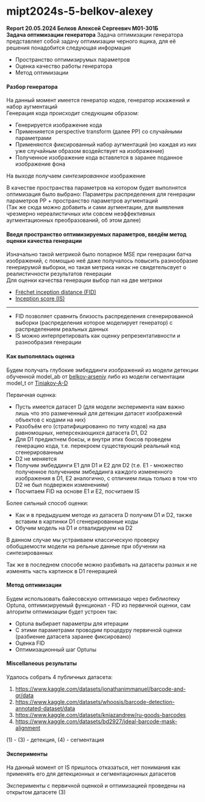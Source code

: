 # mipt2024s-5-belkov-alexey
**Report 20.05.2024 Белков Алексей Сергеевич М01-301Б**       
**Задача оптимизации генератора**
Задача оптимизации генератора представляет собой задачу оптимизации черного ящика, для её решения понадобится следующая информация       
- Пространство оптимизирумых параметров
- Оценка качество работы генератора
- Метод оптимизации       
#### Разбор генератора
На данный момент имеется генератор кодов, генератор искажений и набор аугментаций        
Генерация кода происходит следующим образом:
- Генерируется изображение кода
- Применияется perspective transform (далее PP) со случайными параметрами
- Применяются фиксированный набор аугментаций (но каждая из них уже случайным образом воздействует на изображение) 
- Полученное изображение кода вставлется в заранее поданное изображение фона     

На выходе получаем *синтезированное* изображение 

В качестве пространства параметров на котором будет выполнятся оптимизация было выбрано:
Параметры распределения для генерации параметров PP + пространство параметров аугментаций        
(Так же сюда можно добавить и сами аугментации, для выявления чрезмерно нереалистичных или совсем неэффективных аугментационных преобразований, об этом далее)

#### Введя пространство оптимизируемых параметров, введём метод оценки качества генерации      

Изначально такой метрикой было попарное MSE при генерации батча изображений, с помощью неё даже получалось повысить разнообразие генерирумой выборки, но такая метрика никак не свидетельсвует о реалистичности результатов генерации       
Для оценки качества генерации выбор пал на две метрики
- [Fréchet inception distance (FID)](https://en.wikipedia.org/wiki/Fr%C3%A9chet_inception_distance)       
- [Inception score (IS)](https://en.wikipedia.org/wiki/Inception_score)
        
------
- FID позволяет сравнить близость распределения сгенерированной выборки (распределения которое моделирует генератор) с распределением реальных данных
- IS можно интерпретировать как оценку репрезентативности и разнообразия генерации

#### Как выполнялась оценка

Будем получать глубокие
 эмбеддинги изображений из модели детекции обученной model_ab от [belkov-arseniy](https://github.com/arseniybelkov/mipt2024s-5-belkov-arseniy) либо из модели сегментации model_t от 
[Tiniakov-A-D](https://github.com/ArtemTinyakov/mipt2024s-5-Tiniakov-A-D/tree/main)        

Первичная оценка:
- Пусть имеется датасет D (для модели эксперимента нам важно лишь что это размеченный для детекции датасет изображений объектов с кодами на них)
- Разобъём его (стратифицированно по типу кодов) на два равномощных, неперсекающихся датасета D1, D2
- Для D1 предиктнем боксы, и внутри этих боксов проведем генерацию кода, т.е. перекроем существующий реальный код сгенерированным
- D2 не меняется
- Получим эмбеддинги E1 для D1 и E2 для D2 (т.е. E1 - множество полученное получением эмбеддинга каждого измененного изображения в D1, E2 аналогично, с отличием лишь только в том что D2 не был подвержен изменениям)
- Посчитаем FID на основе E1 и E2, посчитаем IS

Более сильный способ оценки:
- Как и в предыдушем методе из датасета D получим D1 и D2, также вставим в картинки D1 сгенерированные коды
- Обучим модель на D1 и отвалидируем на D2      

В данном случае мы устраиваем классическую проверку обобщаемости модели на рельные данные при обучении на синтезированных

Так же в последнем способе можно разбивать на датасеты разных  и не изменять часть картинок в D1 генерацией


#### Метод оптимизации       
Будем использовать байесовскую оптимизацю через библиотеку Optuna, оптимизируемый функционал - FID из первичной оценки, сам алгоритм оптимизации будет устроен так:
- Optuna выбирает параметры для итерации
- С этими параметрами проводим процедуру первичной оценки (разбиение датасета заранее фиксировано)
- Оценка FID
- Оптимизационный шаг Optunы

#### Miscellaneous результаты
Удалось собрать 4 публичных датасета:
1) https://www.kaggle.com/datasets/jonathanimmanuel/barcode-and-qr/data
2) https://www.kaggle.com/datasets/whoosis/barcode-detection-annotated-dataset/data
3) https://www.kaggle.com/datasets/kniazandrew/ru-goods-barcodes
4) https://www.kaggle.com/datasets/bd2927/ideal-barcode-mask-alignment

(1) - (3) - детекция, (4) - сегментация

#### Эксперименты 

На данный момент от IS пришлось отказаться, нет понимания как применять его для детекционных и сегментационных датасетов

Эксперименты с первичной оценкой и оптимизацией проведены на открытом датасете (3)

